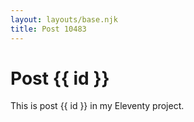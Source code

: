 ```yaml
---
layout: layouts/base.njk
title: Post 10483
---
```


# Post {{ id }}

This is post {{ id }} in my Eleventy project.
